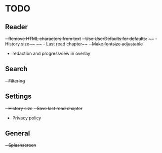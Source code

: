 #  TODO

## Reader
~~- Remove HTML characters from text~~
~~- Use UserDefaults for defaults:~~
~~    - History size~~
~~    - Last read chapter~~
~~- Make fontsize adjustable~~
- redaction and progressview in overlay 

## Search
~~- Filtering~~

## Settings
~~- History size~~
~~- Save last read chapter~~
- Privacy policy 

## General
~~- Splashscreen~~

